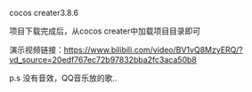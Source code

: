 cocos creater3.8.6

项目下载完成后，从cocos creater中加载项目目录即可

演示视频链接：<a href="https://www.bilibili.com/video/BV1vQ8MzyERQ/?vd_source=20edf767ec72b97832bba2fc3aca50b8" target="_blank">https://www.bilibili.com/video/BV1vQ8MzyERQ/?vd_source=20edf767ec72b97832bba2fc3aca50b8</a>

p.s 没有音效，QQ音乐放的歌..